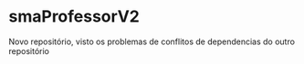 # smaProfessorV2
Novo repositório, visto os problemas de conflitos de dependencias do outro repositório
